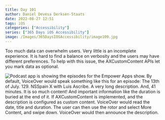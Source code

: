 ```yaml
---
title: Day 101
author: Daniel Devesa Derksen-Staats
date: 2022-08-27 12:51
tags: iOS
categories: ["Accessibility"]
series: ["365 Days iOS Accessibility"]
image: /Images/365DaysIOSAccessibility/image109.jpg
---
```


Too much data can overwhelm users. Very little is an incomplete experience. It is hard to find a balance on verbosity and the users may have different preferences. To help with this issue, the AXCustomContent APIs let you mark data as optional.

![Podcast app is showing the episodes for the Empower Apps show. By default, VoiceOver would speak something like this for an episode: The 13th of July. 129. NSSpain X with Luis Ascribe. A very long description. And, 41 minutes. It is so much content! And important information like the duration is buried at the end of it. If AXCustomContent is implemented, and the description is configured as custom content. VoiceOver would read the date, title and duration. The user can then use the rotor and select More Content, and swipe down. VoiceOver would then announce the description.](/Images/365DaysIOSAccessibility/image109.jpg)